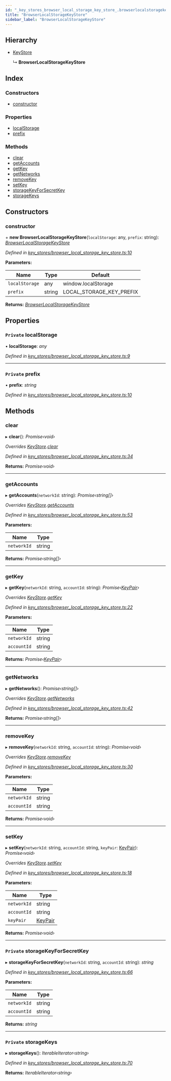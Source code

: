 ```yaml
---
id: "_key_stores_browser_local_storage_key_store_.browserlocalstoragekeystore"
title: "BrowserLocalStorageKeyStore"
sidebar_label: "BrowserLocalStorageKeyStore"
---
```


## Hierarchy

* [KeyStore](_key_stores_keystore_.keystore.md)

  ↳ **BrowserLocalStorageKeyStore**

## Index

### Constructors

* [constructor](_key_stores_browser_local_storage_key_store_.browserlocalstoragekeystore.md#constructor)

### Properties

* [localStorage](_key_stores_browser_local_storage_key_store_.browserlocalstoragekeystore.md#private-localstorage)
* [prefix](_key_stores_browser_local_storage_key_store_.browserlocalstoragekeystore.md#private-prefix)

### Methods

* [clear](_key_stores_browser_local_storage_key_store_.browserlocalstoragekeystore.md#clear)
* [getAccounts](_key_stores_browser_local_storage_key_store_.browserlocalstoragekeystore.md#getaccounts)
* [getKey](_key_stores_browser_local_storage_key_store_.browserlocalstoragekeystore.md#getkey)
* [getNetworks](_key_stores_browser_local_storage_key_store_.browserlocalstoragekeystore.md#getnetworks)
* [removeKey](_key_stores_browser_local_storage_key_store_.browserlocalstoragekeystore.md#removekey)
* [setKey](_key_stores_browser_local_storage_key_store_.browserlocalstoragekeystore.md#setkey)
* [storageKeyForSecretKey](_key_stores_browser_local_storage_key_store_.browserlocalstoragekeystore.md#private-storagekeyforsecretkey)
* [storageKeys](_key_stores_browser_local_storage_key_store_.browserlocalstoragekeystore.md#private-storagekeys)

## Constructors

###  constructor

\+ **new BrowserLocalStorageKeyStore**(`localStorage`: any, `prefix`: string): *[BrowserLocalStorageKeyStore](_key_stores_browser_local_storage_key_store_.browserlocalstoragekeystore.md)*

*Defined in [key_stores/browser_local_storage_key_store.ts:10](https://github.com/nearprotocol/nearlib/blob/948b404/src.ts/key_stores/browser_local_storage_key_store.ts#L10)*

**Parameters:**

Name | Type | Default |
------ | ------ | ------ |
`localStorage` | any |  window.localStorage |
`prefix` | string |  LOCAL_STORAGE_KEY_PREFIX |

**Returns:** *[BrowserLocalStorageKeyStore](_key_stores_browser_local_storage_key_store_.browserlocalstoragekeystore.md)*

## Properties

### `Private` localStorage

• **localStorage**: *any*

*Defined in [key_stores/browser_local_storage_key_store.ts:9](https://github.com/nearprotocol/nearlib/blob/948b404/src.ts/key_stores/browser_local_storage_key_store.ts#L9)*

___

### `Private` prefix

• **prefix**: *string*

*Defined in [key_stores/browser_local_storage_key_store.ts:10](https://github.com/nearprotocol/nearlib/blob/948b404/src.ts/key_stores/browser_local_storage_key_store.ts#L10)*

## Methods

###  clear

▸ **clear**(): *Promise‹void›*

*Overrides [KeyStore](_key_stores_keystore_.keystore.md).[clear](_key_stores_keystore_.keystore.md#abstract-clear)*

*Defined in [key_stores/browser_local_storage_key_store.ts:34](https://github.com/nearprotocol/nearlib/blob/948b404/src.ts/key_stores/browser_local_storage_key_store.ts#L34)*

**Returns:** *Promise‹void›*

___

###  getAccounts

▸ **getAccounts**(`networkId`: string): *Promise‹string[]›*

*Overrides [KeyStore](_key_stores_keystore_.keystore.md).[getAccounts](_key_stores_keystore_.keystore.md#abstract-getaccounts)*

*Defined in [key_stores/browser_local_storage_key_store.ts:53](https://github.com/nearprotocol/nearlib/blob/948b404/src.ts/key_stores/browser_local_storage_key_store.ts#L53)*

**Parameters:**

Name | Type |
------ | ------ |
`networkId` | string |

**Returns:** *Promise‹string[]›*

___

###  getKey

▸ **getKey**(`networkId`: string, `accountId`: string): *Promise‹[KeyPair](_utils_key_pair_.keypair.md)›*

*Overrides [KeyStore](_key_stores_keystore_.keystore.md).[getKey](_key_stores_keystore_.keystore.md#abstract-getkey)*

*Defined in [key_stores/browser_local_storage_key_store.ts:22](https://github.com/nearprotocol/nearlib/blob/948b404/src.ts/key_stores/browser_local_storage_key_store.ts#L22)*

**Parameters:**

Name | Type |
------ | ------ |
`networkId` | string |
`accountId` | string |

**Returns:** *Promise‹[KeyPair](_utils_key_pair_.keypair.md)›*

___

###  getNetworks

▸ **getNetworks**(): *Promise‹string[]›*

*Overrides [KeyStore](_key_stores_keystore_.keystore.md).[getNetworks](_key_stores_keystore_.keystore.md#abstract-getnetworks)*

*Defined in [key_stores/browser_local_storage_key_store.ts:42](https://github.com/nearprotocol/nearlib/blob/948b404/src.ts/key_stores/browser_local_storage_key_store.ts#L42)*

**Returns:** *Promise‹string[]›*

___

###  removeKey

▸ **removeKey**(`networkId`: string, `accountId`: string): *Promise‹void›*

*Overrides [KeyStore](_key_stores_keystore_.keystore.md).[removeKey](_key_stores_keystore_.keystore.md#abstract-removekey)*

*Defined in [key_stores/browser_local_storage_key_store.ts:30](https://github.com/nearprotocol/nearlib/blob/948b404/src.ts/key_stores/browser_local_storage_key_store.ts#L30)*

**Parameters:**

Name | Type |
------ | ------ |
`networkId` | string |
`accountId` | string |

**Returns:** *Promise‹void›*

___

###  setKey

▸ **setKey**(`networkId`: string, `accountId`: string, `keyPair`: [KeyPair](_utils_key_pair_.keypair.md)): *Promise‹void›*

*Overrides [KeyStore](_key_stores_keystore_.keystore.md).[setKey](_key_stores_keystore_.keystore.md#abstract-setkey)*

*Defined in [key_stores/browser_local_storage_key_store.ts:18](https://github.com/nearprotocol/nearlib/blob/948b404/src.ts/key_stores/browser_local_storage_key_store.ts#L18)*

**Parameters:**

Name | Type |
------ | ------ |
`networkId` | string |
`accountId` | string |
`keyPair` | [KeyPair](_utils_key_pair_.keypair.md) |

**Returns:** *Promise‹void›*

___

### `Private` storageKeyForSecretKey

▸ **storageKeyForSecretKey**(`networkId`: string, `accountId`: string): *string*

*Defined in [key_stores/browser_local_storage_key_store.ts:66](https://github.com/nearprotocol/nearlib/blob/948b404/src.ts/key_stores/browser_local_storage_key_store.ts#L66)*

**Parameters:**

Name | Type |
------ | ------ |
`networkId` | string |
`accountId` | string |

**Returns:** *string*

___

### `Private` storageKeys

▸ **storageKeys**(): *IterableIterator‹string›*

*Defined in [key_stores/browser_local_storage_key_store.ts:70](https://github.com/nearprotocol/nearlib/blob/948b404/src.ts/key_stores/browser_local_storage_key_store.ts#L70)*

**Returns:** *IterableIterator‹string›*
